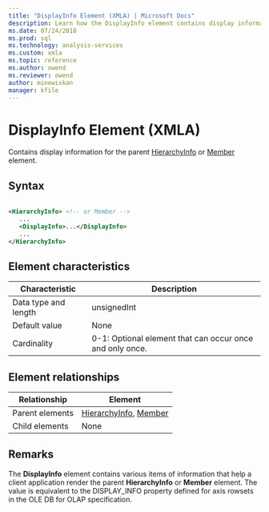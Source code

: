 ```yaml
---
title: "DisplayInfo Element (XMLA) | Microsoft Docs"
description: Learn how the DisplayInfo element contains display information for the parent HierarchyInfo or Member element. 
ms.date: 07/24/2018
ms.prod: sql
ms.technology: analysis-services
ms.custom: xmla
ms.topic: reference
ms.author: owend
ms.reviewer: owend
author: minewiskan
manager: kfile
---
```

# DisplayInfo Element (XMLA)

  Contains display information for the parent [HierarchyInfo](../xml-elements-properties/hierarchyinfo-element-xmla.md) or [Member](../xml-elements-properties/member-element-xmla.md) element.  
  
## Syntax  
  
```xml  
  
<HierarchyInfo> <!-- or Member -->  
   ...  
   <DisplayInfo>...</DisplayInfo>  
   ...  
</HierarchyInfo>  
```  
  
## Element characteristics  
  
|Characteristic|Description|  
|--------------------|-----------------|  
|Data type and length|unsignedInt|  
|Default value|None|  
|Cardinality|0-1: Optional element that can occur once and only once.|  
  
## Element relationships  
  
|Relationship|Element|  
|------------------|-------------|  
|Parent elements|[HierarchyInfo](../xml-elements-properties/hierarchyinfo-element-xmla.md), [Member](../xml-elements-properties/member-element-xmla.md)|  
|Child elements|None|  
  
## Remarks  
 The **DisplayInfo** element contains various items of information that help a client application render the parent **HierarchyInfo** or **Member** element. The value is equivalent to the DISPLAY_INFO property defined for axis rowsets in the OLE DB for OLAP specification.  

